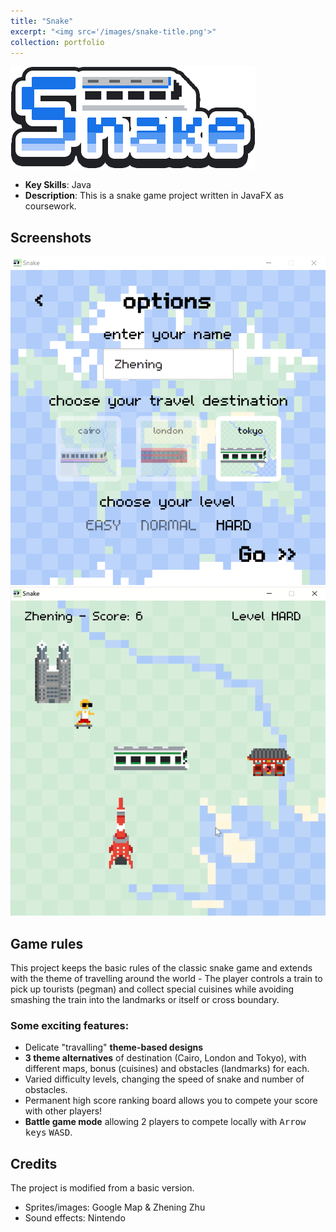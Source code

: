 ```yaml
---
title: "Snake"
excerpt: "<img src='/images/snake-title.png'>"
collection: portfolio
---
```


<img src='/images/snake-title.png'>

- **Key Skills**: Java
- **Description**: This is a snake game project written in JavaFX as coursework. 

## Screenshots

<img src='/images/snake-options.png'>
<img src='/images/snake-game.png'>

## Game rules

This project keeps the basic rules of the classic snake game and extends with the theme of travelling around the world - The player controls a train to pick up tourists (pegman) and collect special cuisines while avoiding smashing the train into the landmarks or itself or cross boundary.

### Some exciting features:
- Delicate "travalling" **theme-based designs**
- **3 theme alternatives** of destination (Cairo, London and Tokyo), with different maps, bonus (cuisines) and obstacles (landmarks) for each.
- Varied difficulty levels, changing the speed of snake and number of obstacles.
- Permanent high score ranking board allows you to compete your score with other players!
- **Battle game mode** allowing 2 players to compete locally with <kbd>Arrow keys</kbd> <kbd>WASD</kbd>.

## Credits
The project is modified from a basic version.
- Sprites/images: Google Map & Zhening Zhu
- Sound effects: Nintendo